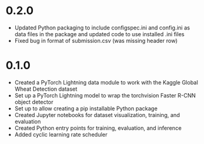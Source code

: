# 0.2.0

* Updated Python packaging to include configspec.ini and config.ini as data files in the package and updated code to use installed .ini files
* Fixed bug in format of submission.csv (was missing header row)

# 0.1.0

* Created a PyTorch Lightning data module to work with the Kaggle Global Wheat Detection dataset
* Set up a PyTorch Lightning model to wrap the torchvision Faster R-CNN object detector
* Set up to allow creating a pip installable Python package
* Created Jupyter notebooks for dataset visualization, training, and evaluation
* Created Python entry points for training, evaluation, and inference
* Added cyclic learning rate scheduler
